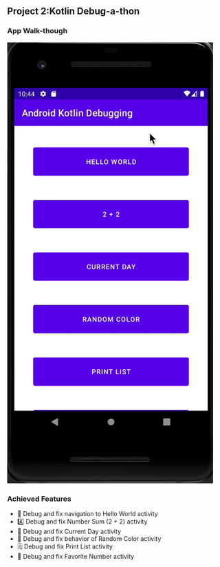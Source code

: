 ## Project 2:Kotlin Debug-a-thon

### App Walk-though

<img src="https://github.com/luoyuqinlaura/codepath_android_intro/blob/main/project2/demo.gif" />

### Achieved Features

* 🌈 Debug and fix navigation to Hello World activity
* 4️⃣ Debug and fix Number Sum (2 + 2) activity
* 📅 Debug and fix Current Day activity
* 🌈 Debug and fix behavior of Random Color activity
* 🗒️ Debug and fix Print List activity
* 💯 Debug and fix Favorite Number activity
